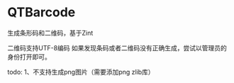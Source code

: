 # QTBarcode
生成条形码和二维码，基于Zint

二维码支持UTF-8编码
如果发现条码或者二维码没有正确生成，尝试以管理员的身份打开即可。

todo:
1、不支持生成png图片（需要添加png zlib库）
